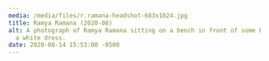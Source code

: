 ```yaml
---
media: /media/files/r.ramana-headshot-683x1024.jpg
title: Ramya Ramana (2020-08)
alt: A photograph of Ramya Ramana sitting on a bench in front of some bamboo, in
  a white dress.
date: 2020-08-14 15:53:00 -0500
---
```


